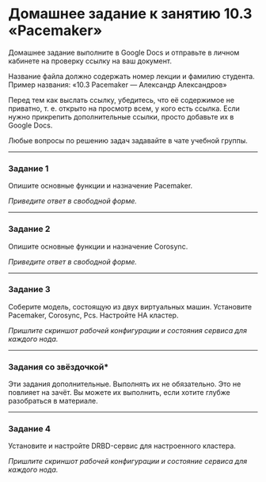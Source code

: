 # Домашнее задание к занятию 10.3 «Pacemaker»

Домашнее задание выполните в Google Docs и отправьте в личном кабинете на проверку ссылку на ваш документ.

Название файла должно содержать номер лекции и фамилию студента. Пример названия: «10.3 Pacemaker — Александр Александров»

Перед тем как выслать ссылку, убедитесь, что её содержимое не приватно, т. е.  открыто на просмотр всем, у кого есть ссылка. Если нужно прикрепить дополнительные ссылки, просто добавьте их в Google Docs.

Любые вопросы по решению задач задавайте в чате учебной группы.

---

### Задание 1

Опишите основные функции и назначение Pacemaker.

*Приведите ответ в свободной форме.*

---

### Задание 2

Опишите основные функции и назначение Corosync.

*Приведите ответ в свободной форме.*

---

### Задание 3

Соберите модель, состоящую из двух виртуальных машин. Установите Pacemaker, Corosync, Pcs. Настройте HA кластер.

*Пришлите скриншот рабочей конфигурации и состояния сервиса для каждого нода.*

---

### Задания со звёздочкой*
Эти задания дополнительные. Выполнять их не обязательно. Это не повлияет на зачёт. Вы можете их выполнить, если хотите глубже разобраться в материале.
 
---

### Задание 4

Установите и настройте DRBD-сервис для настроенного кластера.

*Пришлите скриншот рабочей конфигурации и состояние сервиса для каждого нода.*
